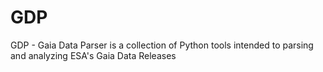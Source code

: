# GDP
GDP - Gaia Data Parser is a collection of Python tools intended to parsing and analyzing ESA's Gaia Data Releases
